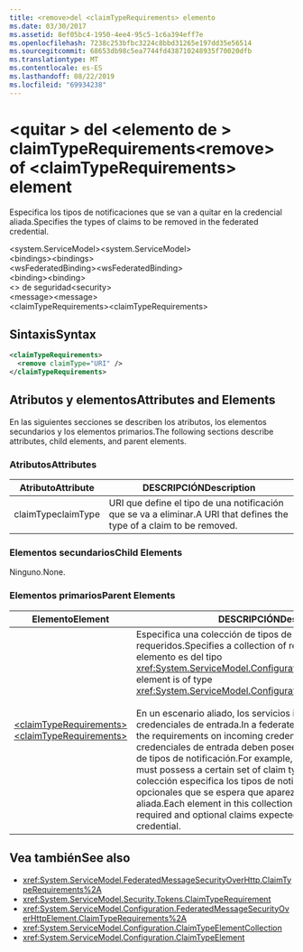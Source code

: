 ```yaml
---
title: <remove>del <claimTypeRequirements> elemento
ms.date: 03/30/2017
ms.assetid: 8ef05bc4-1950-4ee4-95c5-1c6a394eff7e
ms.openlocfilehash: 7238c253bfbc3224c8bbd31265e197dd35e56514
ms.sourcegitcommit: 68653db98c5ea7744fd438710248935f70020dfb
ms.translationtype: MT
ms.contentlocale: es-ES
ms.lasthandoff: 08/22/2019
ms.locfileid: "69934238"
---
```

# <a name="remove-of-claimtyperequirements-element"></a><span data-ttu-id="b0ca7-102">\<quitar > del \<elemento de > claimTypeRequirements</span><span class="sxs-lookup"><span data-stu-id="b0ca7-102">\<remove> of \<claimTypeRequirements> element</span></span>
<span data-ttu-id="b0ca7-103">Especifica los tipos de notificaciones que se van a quitar en la credencial aliada.</span><span class="sxs-lookup"><span data-stu-id="b0ca7-103">Specifies the types of claims to be removed in the federated credential.</span></span>  
  
 <span data-ttu-id="b0ca7-104">\<system.ServiceModel></span><span class="sxs-lookup"><span data-stu-id="b0ca7-104">\<system.ServiceModel></span></span>  
<span data-ttu-id="b0ca7-105">\<bindings></span><span class="sxs-lookup"><span data-stu-id="b0ca7-105">\<bindings></span></span>  
<span data-ttu-id="b0ca7-106">\<wsFederatedBinding></span><span class="sxs-lookup"><span data-stu-id="b0ca7-106">\<wsFederatedBinding></span></span>  
<span data-ttu-id="b0ca7-107">\<binding></span><span class="sxs-lookup"><span data-stu-id="b0ca7-107">\<binding></span></span>  
<span data-ttu-id="b0ca7-108">\<> de seguridad</span><span class="sxs-lookup"><span data-stu-id="b0ca7-108">\<security></span></span>  
<span data-ttu-id="b0ca7-109">\<message></span><span class="sxs-lookup"><span data-stu-id="b0ca7-109">\<message></span></span>  
<span data-ttu-id="b0ca7-110">\<claimTypeRequirements></span><span class="sxs-lookup"><span data-stu-id="b0ca7-110">\<claimTypeRequirements></span></span>  
  
## <a name="syntax"></a><span data-ttu-id="b0ca7-111">Sintaxis</span><span class="sxs-lookup"><span data-stu-id="b0ca7-111">Syntax</span></span>  
  
```xml  
<claimTypeRequirements>
  <remove claimType="URI" />
</claimTypeRequirements>
```  
  
## <a name="attributes-and-elements"></a><span data-ttu-id="b0ca7-112">Atributos y elementos</span><span class="sxs-lookup"><span data-stu-id="b0ca7-112">Attributes and Elements</span></span>  
 <span data-ttu-id="b0ca7-113">En las siguientes secciones se describen los atributos, los elementos secundarios y los elementos primarios.</span><span class="sxs-lookup"><span data-stu-id="b0ca7-113">The following sections describe attributes, child elements, and parent elements.</span></span>  
  
### <a name="attributes"></a><span data-ttu-id="b0ca7-114">Atributos</span><span class="sxs-lookup"><span data-stu-id="b0ca7-114">Attributes</span></span>  
  
|<span data-ttu-id="b0ca7-115">Atributo</span><span class="sxs-lookup"><span data-stu-id="b0ca7-115">Attribute</span></span>|<span data-ttu-id="b0ca7-116">DESCRIPCIÓN</span><span class="sxs-lookup"><span data-stu-id="b0ca7-116">Description</span></span>|  
|---------------|-----------------|  
|<span data-ttu-id="b0ca7-117">claimType</span><span class="sxs-lookup"><span data-stu-id="b0ca7-117">claimType</span></span>|<span data-ttu-id="b0ca7-118">URI que define el tipo de una notificación que se va a eliminar.</span><span class="sxs-lookup"><span data-stu-id="b0ca7-118">A URI that defines the type of a claim to be removed.</span></span>|  
  
### <a name="child-elements"></a><span data-ttu-id="b0ca7-119">Elementos secundarios</span><span class="sxs-lookup"><span data-stu-id="b0ca7-119">Child Elements</span></span>  
 <span data-ttu-id="b0ca7-120">Ninguno.</span><span class="sxs-lookup"><span data-stu-id="b0ca7-120">None.</span></span>  
  
### <a name="parent-elements"></a><span data-ttu-id="b0ca7-121">Elementos primarios</span><span class="sxs-lookup"><span data-stu-id="b0ca7-121">Parent Elements</span></span>  
  
|<span data-ttu-id="b0ca7-122">Elemento</span><span class="sxs-lookup"><span data-stu-id="b0ca7-122">Element</span></span>|<span data-ttu-id="b0ca7-123">DESCRIPCIÓN</span><span class="sxs-lookup"><span data-stu-id="b0ca7-123">Description</span></span>|  
|-------------|-----------------|  
|[<span data-ttu-id="b0ca7-124">\<claimTypeRequirements></span><span class="sxs-lookup"><span data-stu-id="b0ca7-124">\<claimTypeRequirements></span></span>](claimtyperequirements-for-message.md)|<span data-ttu-id="b0ca7-125">Especifica una colección de tipos de notificación requeridos.</span><span class="sxs-lookup"><span data-stu-id="b0ca7-125">Specifies a collection of required claim types.</span></span> <span data-ttu-id="b0ca7-126">Cada elemento es del tipo <xref:System.ServiceModel.Configuration.ClaimTypeElement>.</span><span class="sxs-lookup"><span data-stu-id="b0ca7-126">Each element is of type <xref:System.ServiceModel.Configuration.ClaimTypeElement>.</span></span><br /><br /> <span data-ttu-id="b0ca7-127">En un escenario aliado, los servicios indican los requisitos de las credenciales de entrada.</span><span class="sxs-lookup"><span data-stu-id="b0ca7-127">In a federated scenario, services state the requirements on incoming credentials.</span></span> <span data-ttu-id="b0ca7-128">Por ejemplo, las credenciales de entrada deben poseer un determinado conjunto de tipos de notificación.</span><span class="sxs-lookup"><span data-stu-id="b0ca7-128">For example, the incoming credentials must possess a certain set of claim types.</span></span> <span data-ttu-id="b0ca7-129">Cada elemento de la colección especifica los tipos de notificaciones necesarias y opcionales que se espera que aparezcan en una credencial aliada.</span><span class="sxs-lookup"><span data-stu-id="b0ca7-129">Each element in this collection specifies the types of required and optional claims expected to appear in a federated credential.</span></span>|  
  
## <a name="see-also"></a><span data-ttu-id="b0ca7-130">Vea también</span><span class="sxs-lookup"><span data-stu-id="b0ca7-130">See also</span></span>

- <xref:System.ServiceModel.FederatedMessageSecurityOverHttp.ClaimTypeRequirements%2A>
- <xref:System.ServiceModel.Security.Tokens.ClaimTypeRequirement>
- <xref:System.ServiceModel.Configuration.FederatedMessageSecurityOverHttpElement.ClaimTypeRequirements%2A>
- <xref:System.ServiceModel.Configuration.ClaimTypeElementCollection>
- <xref:System.ServiceModel.Configuration.ClaimTypeElement>
